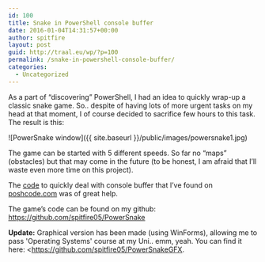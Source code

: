 ```yaml
---
id: 100
title: Snake in PowerShell console buffer
date: 2016-01-04T14:31:57+00:00
author: spitfire
layout: post
guid: http://traal.eu/wp/?p=100
permalink: /snake-in-powershell-console-buffer/
categories:
  - Uncategorized
---
```

As a part of &#8220;discovering&#8221; PowerShell, I had an idea to quickly wrap-up a classic snake game. So.. despite of having lots of more urgent tasks on my head at that moment, I of course decided to sacrifice few hours to this task. The result is this:

![PowerSnake window]({{ site.baseurl }}/public/images/powersnake1.jpg)

The game can be started with 5 different speeds. So far no &#8220;maps&#8221; (obstacles) but that may come in the future (to be honest, I am afraid that I&#8217;ll waste even more time on this project).

The [code](http://poshcode.org/2898) to quickly deal with console buffer that I&#8217;ve found on [poshcode.com](http://poshcode.com) was of great help.

The game&#8217;s code can be found on my github: <https://github.com/spitfire05/PowerSnake>

**Update:** Graphical version has been made (using WinForms), allowing me to pass 'Operating Systems' course at my Uni.. emm, yeah. You can find it here: <https://github.com/spitfire05/PowerSnakeGFX.
